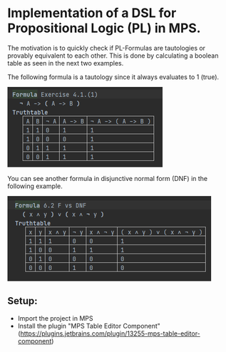 # Implementation of a DSL for Propositional Logic (PL) in MPS.
The motivation is to quickly check if PL-Formulas are tautologies or provably equivalent to each other.
This is done by calculating a boolean table as seen in the next two examples.

The following formula is a tautology since it always evaluates to 1 (true).

![PL in MPS sample1](https://raw.githubusercontent.com/timKraeuter/PCS955-DAT355/main/MPS%20-%20Projects/PropositionalLogic/pl_sample_1.png "Example 1")

You can see another formula in disjunctive normal form (DNF) in the following example.

![PL in MPS sample1](https://raw.githubusercontent.com/timKraeuter/PCS955-DAT355/main/MPS%20-%20Projects/PropositionalLogic/pl_sample_2.png "Example 2")

## Setup:
- Import the project in MPS
- Install the plugin "MPS Table Editor Component" (https://plugins.jetbrains.com/plugin/13255-mps-table-editor-component)

